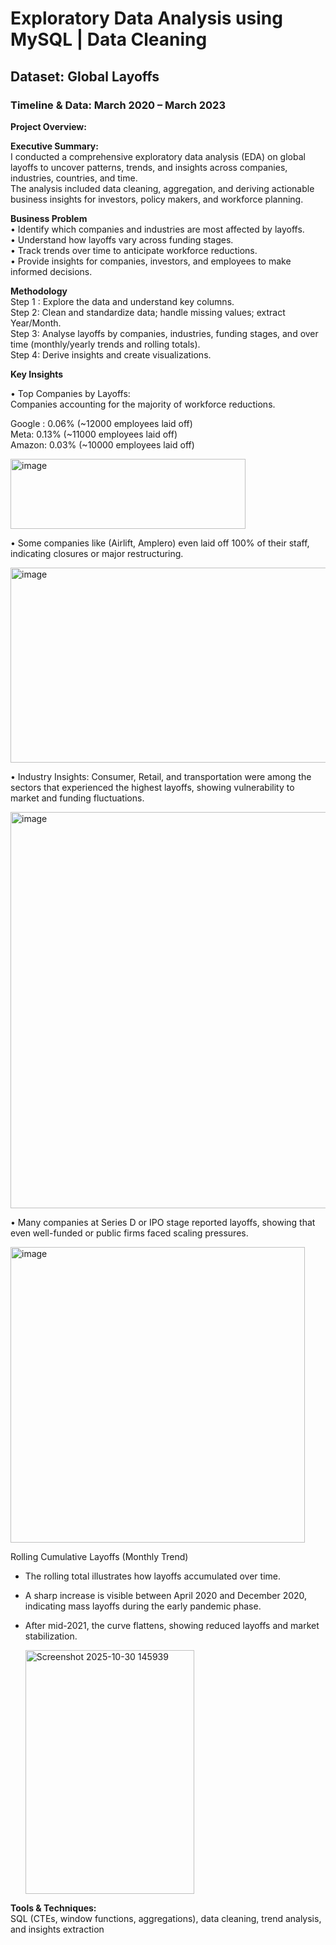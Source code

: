 # Exploratory Data Analysis using MySQL | Data Cleaning  
## Dataset: Global Layoffs  
### Timeline & Data: March 2020 – March 2023  
**Project Overview:** 

**Executive Summary:**  
I conducted a comprehensive exploratory data analysis (EDA) on global layoffs to uncover patterns, trends, and insights across companies, industries, countries, and time.  
The analysis included data cleaning, aggregation, and deriving actionable business insights for investors, policy makers, and workforce planning.  



**Business Problem**  
•	Identify which companies and industries are most affected by layoffs.  
•	Understand how layoffs vary across funding stages.  
•	Track trends over time to anticipate workforce reductions.  
•	Provide insights for companies, investors, and employees to make informed decisions.  

**Methodology**   
Step 1 : Explore the data and understand key columns.  
Step 2: Clean and standardize data; handle missing values; extract Year/Month.  
Step 3: Analyse layoffs by companies, industries, funding stages, and over time (monthly/yearly trends and rolling totals).  
Step 4: Derive insights and create visualizations.  

**Key Insights**  

•	Top Companies by Layoffs:  
Companies accounting for the majority of workforce reductions. 

Google : 0.06% (~12000 employees laid off)  
Meta: 0.13% (~11000 employees laid off)  
Amazon: 0.03% (~10000 employees laid off)    

<img width="376" height="112" alt="image" src="https://github.com/user-attachments/assets/845c15d0-90cd-4f77-aabf-cec82332b882" />

 
•	Some companies like (Airlift, Amplero) even laid off 100% of their staff, indicating closures or major restructuring. 

<img width="940" height="312" alt="image" src="https://github.com/user-attachments/assets/8fa03499-9a99-4b45-b1c2-93fdf19e0ff7" />
 
 
•	Industry Insights: Consumer, Retail, and transportation were among the sectors that experienced the highest layoffs, showing vulnerability to market and funding fluctuations.  

<img width="605" height="634" alt="image" src="https://github.com/user-attachments/assets/cc6e41a6-97b1-49cd-a1a2-ad936283bd7c" />

 
•	Many companies at Series D or IPO stage reported layoffs, showing that even well-funded or public firms faced scaling pressures. 

<img width="471" height="473" alt="image" src="https://github.com/user-attachments/assets/143a26cb-2ad5-4a01-bd6a-4c0e0311f7b6" />


Rolling Cumulative Layoffs (Monthly Trend)  
- The rolling total illustrates how layoffs accumulated over time.  
- A sharp increase is visible between April 2020 and December 2020, indicating mass layoffs during the early pandemic phase.  
- After mid-2021, the curve flattens, showing reduced layoffs and market stabilization.  

  <img width="270" height="390" alt="Screenshot 2025-10-30 145939" src="https://github.com/user-attachments/assets/67a365a5-df2f-4221-9f83-9348f18cfa4f" />    
 

**Tools & Techniques:**     
SQL (CTEs, window functions, aggregations), data cleaning, trend analysis, and insights extraction
